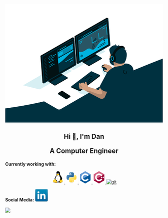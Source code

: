 <div align="center">
  <img src="https://github.com/Higgy710/Higgy710/blob/main/assets/computer.gif" width="600"/>
</div>

<h2 align="center">Hi 👋, I'm Dan
  
A Computer Engineer</h2>


**Currently working with:**

<p align="center"> <a href="https://www.linux.org/" target="_blank"> <img src="https://raw.githubusercontent.com/devicons/devicon/master/icons/linux/linux-original.svg" alt="linux" width="40" height="40"/> </a> <a href="https://www.python.org" target="_blank"> <img src="https://raw.githubusercontent.com/devicons/devicon/master/icons/python/python-original.svg" alt="python" width="40" height="40"/> </a> <a href="https://www.cprogramming.com/" target="_blank"> <img src="https://raw.githubusercontent.com/devicons/devicon/master/icons/c/c-original.svg" alt="c" width="40" height="40"/> </a> <a href="https://www.w3schools.com/cpp/" target="_blank"> <img src="https://raw.githubusercontent.com/devicons/devicon/master/icons/cplusplus/cplusplus-original.svg" alt="cplusplus" width="40" height="40"/> </a> <a href="https://git-scm.com/" target="_blank"> <img src="https://www.vectorlogo.zone/logos/git-scm/git-scm-icon.svg" alt="git" width="40" height="40"/> </a> </p>

**Social Media:**
<a href="https://www.linkedin.com/in/dhigginbotham7" target="_blank"> <img src="https://raw.githubusercontent.com/higgy710/higgy710/master/icons/linkedin.png" alt="LinkedIn" width="40" height="40"/> </a>

<a href="https://github.com/higgy710/">
  <img align="center" src="https://github-readme-stats.vercel.app/api?username=higgy710&theme=github_dark&show_icons=true&line_height=20&count_private=true" />
</a>
